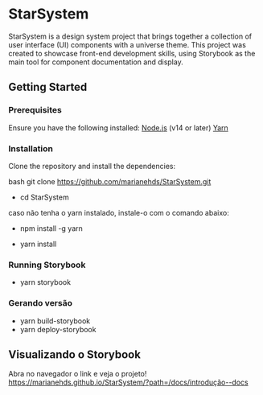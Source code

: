 # StarSystem

StarSystem is a design system project that brings together a collection of user interface (UI) components with a universe theme. This project was created to showcase front-end development skills, using Storybook as the main tool for component documentation and display.

## Getting Started

### Prerequisites

Ensure you have the following installed:
[Node.js](https://nodejs.org/) (v14 or later)
[Yarn](https://yarnpkg.com/)

### Installation

Clone the repository and install the dependencies:

bash
git clone https://github.com/marianehds/StarSystem.git

- cd StarSystem

caso não tenha o yarn instalado, instale-o com o comando abaixo:
- npm install -g yarn

- yarn install

### Running Storybook

- yarn storybook

### Gerando versão
- yarn build-storybook
- yarn deploy-storybook

## Visualizando o Storybook 
Abra no navegador o link e veja o projeto!
https://marianehds.github.io/StarSystem/?path=/docs/introdução--docs

